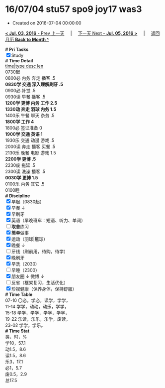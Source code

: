 # 16/07/04 stu57 spo9 joy17 was3

- Created on 2016-07-04 00:00:00

[**< Jul. 03, 2016** - Prev 上一天](/lifelogs/2016/07/d03.md) &nbsp; &nbsp; | &nbsp; &nbsp; [下一天 Next - **Jul. 05, 2016 >**](/lifelogs/2016/07/d05.md) &nbsp; &nbsp; |  &nbsp; &nbsp; [返回月历 **Back to Month ^**](/lifelogs/2016/07/index.md)
<br/><div><b># Pri Tasks</b></div><div><input checked="true" type="checkbox"/>Study</div><div><b># Time Detail</b></div><div><u>time|type desc len</u></div><div>0730起</div><div>0800必 内务 奔走 播客 .5</div><div><b>0830学 交通 深入理解刷牙 .5</b></div><div>0900必 补觉 .5</div><div>0930读 早餐 播客 .5</div><div><b>1200学 更博 内务 工作 2.5</b></div><div><b>1330动 奔走 羽球 内务 1.5</b></div><div>1400乐 午餐 聊天 杂务 .5</div><div><b>1800学 工作 4</b></div><div>1800必 签证准备 0</div><div><b>1900学 交通 英语 1</b></div><div>1930乐 交通 动漫 游戏 .5</div><div>2000读 奔走 播客 买餐 .5</div><div>2130乐 晚餐 电影 游戏 1.5</div><div><b>2200学 更博 .5</b></div><div>2230废 拖延 .5</div><div>2300读 洗澡 播客 .5</div><div><b>0030学 更博 1.5</b></div><div>0100乐 内务 其它 .5</div><div>0100睡</div><div><b># Discipline</b></div><div><input checked="true" type="checkbox"/>早起（0830起）</div><div><input checked="true" type="checkbox"/>早餐 ↓</div><div><input checked="true" type="checkbox"/>早刷牙</div><div><input checked="true" type="checkbox"/>英语（早晚班车：短语、听力、单词）</div><div><input type="checkbox"/><b>取舍</b>练习</div><div><input checked="true" type="checkbox"/><b>简单</b>做事</div><div><input checked="true" type="checkbox"/>运动（羽球|毽球）</div><div><input checked="true" type="checkbox"/>晚餐 ↓</div><div><input type="checkbox"/>牙线（刷前用，待购，待学）</div><div><input checked="true" type="checkbox"/>晚刷牙</div><div><input checked="true" type="checkbox"/>早洗（2030)</div><div><input type="checkbox"/>早睡（2300）</div><div><input checked="true" type="checkbox"/>朋友圈 ↓ 微博 ↓</div><div><input type="checkbox"/>反省（框架复习，生活优化）</div><div><input checked="true" type="checkbox"/>珍视健康（保养身体，保持舒服）</div><div><b># Time Table</b></div><div>07-10 〇必，学必，读学，学学，</div><div>11-14 学学，动动，动乐，学学，</div><div>15-18 学学，学学，学学，学学，</div><div>19-22 乐读，乐乐，乐学，废读，</div><div>23-02 学学，学乐。</div><div><b># Time Stat</b></div><div>类，时，%</div><div>学10，57.1</div><div>动1.5，8.6</div><div>读1.5，8.6</div><div>乐3，17.1</div><div>必1，5.7</div><div>废0.5，2.9</div><div>总17.5</div>
